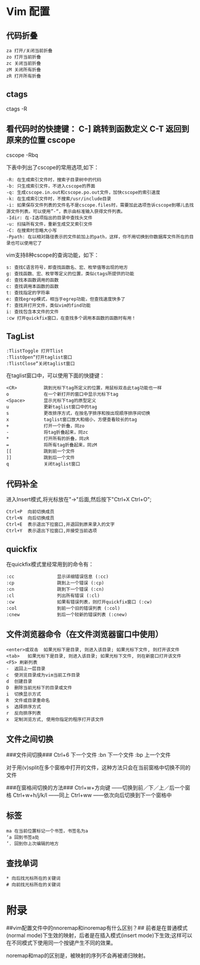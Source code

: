 Vim 配置
=============================

代码折叠
------------------------
	za 打开/关闭当前折叠
	zo 打开当前折叠
	zc 关闭当前折叠
	zM 关闭所有折叠
	zR 打开所有折叠

ctags
----------------------
 ctags -R

看代码时的快捷键：
	C-] 跳转到函数定义
	C-T 返回到原来的位置
cscope
----------------------
 cscope -Rbq

下表中列出了cscope的常用选项,如下：

	-R: 在生成索引文件时，搜索子目录树中的代码
	-b: 只生成索引文件，不进入cscope的界面
	-q: 生成cscope.in.out和cscope.po.out文件，加快cscope的索引速度
	-k: 在生成索引文件时，不搜索/usr/include目录
	-i: 如果保存文件列表的文件名不是cscope.files时，需要加此选项告诉cscope到哪儿去找源文件列表。可以使用”-“，表示由标准输入获得文件列表。
	-Idir: 在-I选项指出的目录中查找头文件
	-u: 扫描所有文件，重新生成交叉索引文件
	-C: 在搜索时忽略大小写
	-Ppath: 在以相对路径表示的文件前加上的path，这样，你不用切换到你数据库文件所在的目录也可以使用它了

vim支持8种cscope的查询功能，如下：

	s: 查找C语言符号，即查找函数名、宏、枚举值等出现的地方
	g: 查找函数、宏、枚举等定义的位置，类似ctags所提供的功能
	d: 查找本函数调用的函数
	c: 查找调用本函数的函数
	t: 查找指定的字符串
	e: 查找egrep模式，相当于egrep功能，但查找速度快多了
	f: 查找并打开文件，类似vim的find功能
	i: 查找包含本文件的文件
	:cw 打开quickfix窗口，在查找多个调用本函数的函数时有用！

TagList
------------------------
	:TlistToggle 打开Tlist
	:TlistOpen“打开taglist窗口
	:TlistClose“关闭taglist窗口

在taglist窗口中，可以使用下面的快捷键：

	<CR>          跳到光标下tag所定义的位置，用鼠标双击此tag功能也一样
	o             在一个新打开的窗口中显示光标下tag
	<Space>       显示光标下tag的原型定义
	u             更新taglist窗口中的tag
	s             更改排序方式，在按名字排序和按出现顺序排序间切换
	x             taglist窗口放大和缩小，方便查看较长的tag
	+             打开一个折叠，同zo
	-             将tag折叠起来，同zc
	*             打开所有的折叠，同zR
	=             将所有tag折叠起来，同zM
	[[            跳到前一个文件
	]]            跳到后一个文件
	q             关闭taglist窗口

代码补全
--------------------------
进入Insert模式,将光标放在"->"后面,然后按下"Ctrl+X Ctrl+O";

	Ctrl+P	向前切换成员
	Ctrl+N	向后切换成员
	Ctrl+E	表示退出下拉窗口,并退回到原来录入的文字
	Ctrl+Y	表示退出下拉窗口,并接受当前选项

quickfix
--------------------------
在quickfix模式里经常用到的命令有：

	:cc                显示详细错误信息 (:cc)
	:cp                跳到上一个错误 (:cp)
	:cn                跳到下一个错误 (:cn)
	:cl                列出所有错误 (:cl)
	:cw                如果有错误列表，则打开quickfix窗口 (:cw)
	:col               到前一个旧的错误列表 (:col)
	:cnew              到后一个较新的错误列表 (:cnew)


文件浏览器命令（在文件浏览器窗口中使用）
---------------------------------
	<enter>或双击  如果光标下是目录, 则进入该目录; 如果光标下文件, 则打开该文件
	<tab>   如果光标下是目录, 则进入该目录; 如果光标下文件, 则在新窗口打开该文件
	<F5> 刷新列表
	-  返回上一层目录
	c  使浏览目录成为vim当前工作目录
	d  创建目录
	D  删除当前光标下的目录或文件
	i  切换显示方式
	R  文件或目录重命名
	s  选择排序方式
	r  反向排序列表
	x  定制浏览方式, 使用你指定的程序打开该文件

文件之间切换
----------------------------------

###文件间切换###
	Ctrl+6	下一个文件
	:bn	下一个文件
	:bp	上一个文件

对于用(v)split在多个窗格中打开的文件，这种方法只会在当前窗格中切换不同的文件

###在窗格间切换的方法###
	Ctrl+w+方向键	——切换到前／下／上／后一个窗格
	Ctrl+w+h/j/k/l 	——同上
	Ctrl+ww		——依次向后切换到下一个窗格中

标签
----------------------------------

	ma 在当前位置标记一个书签，书签名为a
	‘a 回到书签a处
	’. 回到你上次编辑的地方

查找单词
----------------------------------

	* 向后找光标所在的关键词
	# 向前找光标所在的关键词

附录
=========================

##vim配置文件中的nnoremap和inoremap有什么区别？##
前者是在普通模式(normal mode)下生效的映射，后者是在插入模式(insert mode)下生效;这样可以在不同模式下使用同一个按键产生不同的效果。

noremap和map的区别是，被映射的序列不会再被递归映射。

